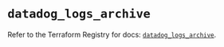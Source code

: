 # `datadog_logs_archive`

Refer to the Terraform Registry for docs: [`datadog_logs_archive`](https://registry.terraform.io/providers/datadog/datadog/3.47.0/docs/resources/logs_archive).
